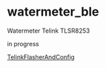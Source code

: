 # watermeter_ble
Watermeter Telink TLSR8253

in progress

[TelinkFlasherAndConfig](https://slacky.ru/watermeter_ble/TelinkFlasherAndConfig.html)


